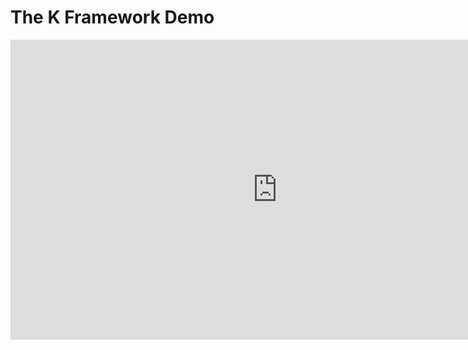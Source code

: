 # The K Framework Demo

<iframe width="853" height="480" src="https://www.youtube.com/embed/pcJaPUFVN4g" frameborder="0" allow="accelerometer; autoplay; encrypted-media; gyroscope; picture-in-picture" allowfullscreen></iframe>
